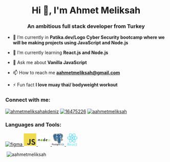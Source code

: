 <h1 align="center">Hi 👋, I'm Ahmet Meliksah</h1>
<h3 align="center">An ambitious full stack developer from Turkey</h3>

- 🔭 I’m currently in **Patika.dev/Logo Cyber Security bootcamp where we will be making projects using JavaScript and Node.js**

- 🌱 I’m currently learning **React.js and Node.js**

- 💬 Ask me about **Vanilla JavaScript**

- 📫 How to reach me **aahmetmeliksah@gmail.com**

- ⚡ Fun fact **I love muay thai/ bodyweight workout**

<h3 align="left">Connect with me:</h3>
<p align="left">
<a href="https://linkedin.com/in/ahmetmeliksahakdeniz" target="blank"><img align="center" src="https://raw.githubusercontent.com/rahuldkjain/github-profile-readme-generator/master/src/images/icons/Social/linked-in-alt.svg" alt="ahmetmeliksahakdeniz" height="30" width="40" /></a>
<a href="https://stackoverflow.com/users/16475226" target="blank"><img align="center" src="https://raw.githubusercontent.com/rahuldkjain/github-profile-readme-generator/master/src/images/icons/Social/stack-overflow.svg" alt="16475226" height="30" width="40" /></a>
<a href="https://www.hackerrank.com/aahmetmeliksah" target="blank"><img align="center" src="https://raw.githubusercontent.com/rahuldkjain/github-profile-readme-generator/master/src/images/icons/Social/hackerrank.svg" alt="aahmetmeliksah" height="30" width="40" /></a>
</p>

<h3 align="left">Languages and Tools:</h3>
<p align="left"> <a href="https://www.figma.com/" target="_blank" rel="noreferrer"> <img src="https://www.vectorlogo.zone/logos/figma/figma-icon.svg" alt="figma" width="40" height="40"/> </a> <a href="https://developer.mozilla.org/en-US/docs/Web/JavaScript" target="_blank" rel="noreferrer"> <img src="https://raw.githubusercontent.com/devicons/devicon/master/icons/javascript/javascript-original.svg" alt="javascript" width="40" height="40"/> </a> <a href="https://nodejs.org" target="_blank" rel="noreferrer"> <img src="https://raw.githubusercontent.com/devicons/devicon/master/icons/nodejs/nodejs-original-wordmark.svg" alt="nodejs" width="40" height="40"/> </a> <a href="https://www.postgresql.org" target="_blank" rel="noreferrer"> <img src="https://raw.githubusercontent.com/devicons/devicon/master/icons/postgresql/postgresql-original-wordmark.svg" alt="postgresql" width="40" height="40"/> </a> <a href="https://reactjs.org/" target="_blank" rel="noreferrer"> <img src="https://raw.githubusercontent.com/devicons/devicon/master/icons/react/react-original-wordmark.svg" alt="react" width="40" height="40"/> </a> </p>

<p>&nbsp;<img align="center" src="https://github-readme-stats.vercel.app/api?username=aahmetmeliksah&show_icons=true&locale=en" alt="aahmetmeliksah" /></p>
